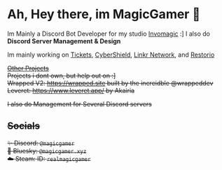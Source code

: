 # Ah, Hey there, im MagicGamer 👋
Im Mainly a Discord Bot Developer for my studio [Invomagic](https://invomagic.com) :]
I also do **Discord Server Management & Design**

Im mainly working on [Tickets](https://tickets.magicgamer.xyz), [CyberShield](https://cybershieldbot.xyz), [Linkr Network](https://linkrdiscord.xyz), and [Restorio](https://restorio.invomagic.com)

<s><u>Other Projects</u><br>
Projects i dont own, but help out on :]<br>
Wrapped V2: https://wrapped.site built by the increidble @wrappeddev<br>
Leveret: https://www.leveret.app/ by Akairia

I also do Management for Several Discord servers

## Socials 

✨ Discord: `@magicgamer`<br>
🦋 Bluesky: `‪@magicgamer.xyz‬`<br>
☁️ Steam: ID: `realmagicgamer`
